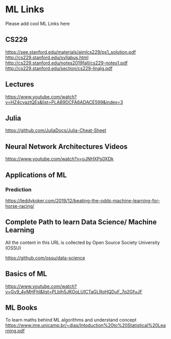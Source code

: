 # ML Links

Please add cool ML Links here


## CS229

https://see.stanford.edu/materials/aimlcs229/ps1_solution.pdf
http://cs229.stanford.edu/syllabus.html
http://cs229.stanford.edu/notes2019fall/cs229-notes1.pdf
http://cs229.stanford.edu/section/cs229-linalg.pdf

## Lectures
https://www.youtube.com/watch?v=HZ4cvaztQEs&list=PLA89DCFA6ADACE599&index=3

## Julia
https://github.com/JuliaDocs/Julia-Cheat-Sheet

## Neural Network Architectures Videos

https://www.youtube.com/watch?v=oJNHXPs0XDk


## Applications of ML

### Prediction

https://teddykoker.com/2019/12/beating-the-odds-machine-learning-for-horse-racing/


## Complete Path to learn Data Science/ Machine Learning

All the content in this URL is collected by Open Source Society University (OSSU)

https://github.com/ossu/data-science


## Basics of ML

https://www.youtube.com/watch?v=Gv9_4yMHFhI&list=PLblh5JKOoLUICTaGLRoHQDuF_7q2GfuJF

## ML Books

To learn maths behind ML algorithms and understand concept
https://www.ime.unicamp.br/~dias/Intoduction%20to%20Statistical%20Learning.pdf
